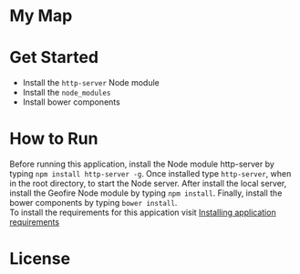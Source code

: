My Map
======

Get Started
===========
- Install the `http-server` Node module
- Install the `node_modules`
- Install bower components

How to Run
==========
Before running this application, install the Node module http-server by typing `npm install http-server -g`. Once installed type `http-server`, when in the root directory, to start the Node server. After install the local server, install the Geofire Node module by typing `npm install`. Finally, install the bower components by typing `bower install`.<br />
To install the requirements for this appication visit [Installing application requirements](https://github.com/DaJour/cyclephilly_mymap/tree/DaJour/docs/installations.md)

License
=======